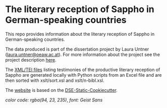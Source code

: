 # The literary reception of Sappho in German-speaking countries

This repo provides information about the literary reception of Sappho in German-speaking countries. 

The data produced is part of the dissertation project by Laura Untner ([laura.untner@oeaw.ac.at](mailto:laura.untner@oeaw.ac.at)). For more information about the project see the project description [here](https://sappho-digital.com/about.html).

The [XML/TEI files](https://github.com/laurauntner/sappho-digital/tree/main/data/lists) listing testimonies of the productive literary reception of Sappho are generated locally with Python scripts from an Excel file and are then sorted with xslt/sort.xsl and xslt/n-bibl.xsl.

The [website](https://sappho-digital.com/) is based on the [DSE-Static-Cookiecutter](https://github.com/acdh-oeaw/dse-static-cookiecutter).

*color code: rgba(94, 23, 235)*, *font: Geist Sans*

